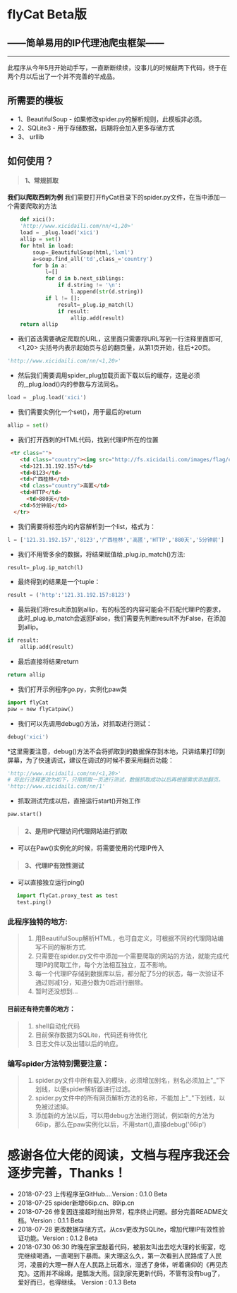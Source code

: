# flyCat Beta版
## ——简单易用的IP代理池爬虫框架——
---
此程序从今年5月开始动手写，一直断断续续，没事儿的时候敲两下代码，终于在两个月以后出了一个并不完善的半成品。
## 所需要的模板
- 1、BeautifulSoup - 如果修改spider.py的解析规则，此模板非必须。
- 2、SQLite3 - 用于存储数据，后期将会加入更多存储方式
- 3、 urllib
## 如何使用？
> #### 1、常规抓取
**我们以爬取西刺为例**
我们需要打开flyCat目录下的spider.py文件，在当中添加一个需要爬取的方法
```python
    def xici():
    'http://www.xicidaili.com/nn/<1,20>'
    load = _plug.load('xici')
    allip = set()
    for html in load:  
        soup=_BeautifulSoup(html,'lxml')
        a=soup.find_all('td',class_='country')
        for b in a:
            l=[]
            for d in b.next_siblings:
                if d.string != '\n':
                    l.append(str(d.string))
            if l != []:
                result=_plug.ip_match(l)
                if result:
                    allip.add(result)
    return allip
```
- 我们首选需要确定爬取的URL，这里面只需要将URL写到一行注释里面即可,
<1,20> 尖括号内表示起始页与总的翻页量，从第1页开始，往后+20页。
```python
'http://www.xicidaili.com/nn/<1,20>'
```
- 然后我们需要调用spider_plug加载页面下载以后的缓存，这是必须的,_plug.load()内的参数与方法同名。
```python
load = _plug.load('xici')
```
- 我们需要实例化一个set()，用于最后的return
```python
allip = set()
```
- 我们打开西刺的HTML代码，找到代理IP所在的位置
```html
 <tr class="">
    <td class="country"><img src="http://fs.xicidaili.com/images/flag/cn.png" alt="Cn" /></td>
    <td>121.31.192.157</td>
    <td>8123</td>
    <td>广西桂林</td>
    <td class="country">高匿</td>
    <td>HTTP</td>
      <td>880天</td>
    <td>5分钟前</td>
  </tr>
```
- 我们需要将<td>标签内的内容解析到一个list，格式为：
```python
l = ['121.31.192.157','8123','广西桂林','高匿','HTTP','880天','5分钟前']
```
- 我们不用管多余的数据，将结果赋值给_plug.ip_match()方法:
```python
result=_plug.ip_match(l)
```
- 最终得到的结果是一个tuple：
```python
result = ('http':'121.31.192.157:8123')
```
- 最后我们将result添加到allip，有的<td>标签的内容可能会不匹配代理IP的要求，此时_plug.ip_match会返回False，我们需要先判断result不为False，在添加到allip。
```python
if result:
    allip.add(result)
```
- 最后直接将结果return
```python
return allip
```
- 我们打开示例程序go.py，实例化paw类
```python
import flyCat
paw = new flyCatpaw()
```
- 我们可以先调用debug()方法，对抓取进行测试：
```python
debug('xici')
```
*这里需要注意，debug()方法不会将抓取到的数据保存到本地，只讲结果打印到屏幕，为了快速调试，建议在调试的时候不要采用翻页功能：
```python
'http://www.xicidaili.com/nn/<1,20>'
# 将此行注释更改为如下，只用抓取一页进行测试，数据抓取成功以后再根据需求添加翻页。
'http://www.xicidaili.com/nn/1'
```
- 抓取测试完成以后，直接运行start()开始工作
```python
paw.start()
```
> #### 2、是用IP代理访问代理网站进行抓取
- 可以在Paw()实例化的时候，将需要使用的代理IP传入
> #### 3、代理IP有效性测试
- 可以直接独立运行ping()
 ```python
    import flyCat.proxy_test as test
    test.ping()
 ```
### 此程序独特的地方:
> 1. 用BeautifulSoup解析HTML，也可自定义，可根据不同的代理网站编写不同的解析方式.
 > 2. 只需要在spider.py文件中添加一个需要爬取的网站的方法，就能完成代理IP的爬取工作，每个方法相互独立，互不影响。
 > 3. 每一个代理IP存储到数据库以后，都分配了5分的状态，每一次验证不通过则减1分，知道分数为0后进行删除。
 > 4. 暂时还没想到...
#### 目前还有待完善的地方：
> 1. shell自动化代码
> 2. 目前保存数据为SQLite，代码还有待优化
> 3. 日志文件以及出错以后的响应。
### 编写spider方法特别需要注意：
> 1. spider.py文件中所有载入的模块，必须增加别名，别名必须加上"_"下划线，以便spider解析器进行过滤。
> 2. spider.py文件中的所有网页解析方法的名称，不能加上"_"下划线，以免被过滤掉。
> 3. 添加新的方法以后，可以用debug方法进行测试，例如新的方法为66ip，那么在paw实例化以后，不用start(),直接debug('66ip')
# 感谢各位大佬的阅读，文档与程序我还会逐步完善，Thanks！

- 2018-07-23 上传程序至GitHub....Version : 0.1.0 Beta
- 2018-07-25 spider新增66ip.cn、89ip.cn
- 2018-07-26 修复因连接超时抛出异常，程序终止问题。部分完善README文档。Version : 0.1.1 Beta
- 2018-07-28 更改数据存储方式，从csv更改为SQLite，增加代理IP有效性验证功能。Version : 0.1.2 Beta
- 2018-07.30 06:30 昨晚在家里敲着代码，被朋友叫出去吃大理的长街宴，吃完继续喝酒，一直喝到下暴雨。来大理这么久，第一次看到人民路成了人民河，凌晨的大理一群人在人民路上玩着水，湿透了身体，听着痛仰的《再见杰克》。这雨并不绵绵，是瓢泼大雨。回到家先更新代码，不管有没有bug了，爱好而已，也得继续。 Version : 0.1.3 Beta
